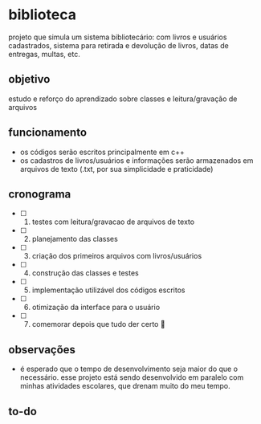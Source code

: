 # biblioteca
projeto que simula um sistema bibliotecário: com livros e usuários cadastrados, sistema para retirada e devolução de livros, datas de entregas, multas, etc.

## objetivo
estudo e reforço do aprendizado sobre classes e leitura/gravação de arquivos

## funcionamento
- os códigos serão escritos principalmente em c++
- os cadastros de livros/usuários e informações serão armazenados em arquivos de texto (.txt, por sua simplicidade e praticidade)

## cronograma
- [ ] 1. testes com leitura/gravacao de arquivos de texto
- [ ] 2. planejamento das classes
- [ ] 3. criação dos primeiros arquivos com livros/usuários
- [ ] 4. construção das classes e testes
- [ ] 5. implementação utilizável dos códigos escritos
- [ ] 6. otimização da interface para o usuário
- [ ] 7. comemorar depois que tudo der certo :tada:

## observações
- é esperado que o tempo de desenvolvimento seja maior do que o necessário. esse projeto está sendo desenvolvido em paralelo com minhas atividades escolares, que drenam muito do meu tempo.

## to-do
